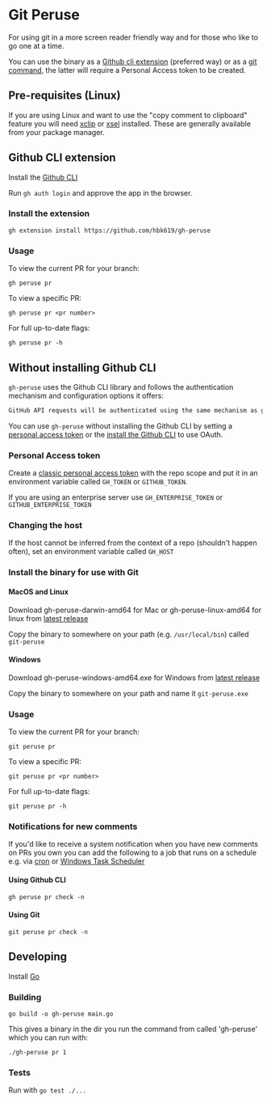 # Git Peruse

For using git in a more screen reader friendly way and for those who like to go one at a time.

You can use the binary as a [Github cli extension](#github-cli-extension) (preferred way) or as a [git command](#without-installing-github-cli),
the latter will require a Personal Access token to be created.

## Pre-requisites (Linux)
If you are using Linux and want to use the "copy comment to clipboard" feature you will need
[xclip](https://github.com/astrand/xclip) or [xsel](https://github.com/kfish/xsel) installed. These are generally available from your package manager.

## Github CLI extension
Install the [Github CLI](https://cli.github.com/)

Run `gh auth login` and approve the app in the browser. 

### Install the extension

`gh extension install https://github.com/hbk619/gh-peruse`

### Usage

To view the current PR for your branch:

`gh peruse pr`

To view a specific PR:

`gh peruse pr <pr number>`

For full up-to-date flags:

`gh peruse pr -h`

## Without installing Github CLI
`gh-peruse` uses the Github CLI library and follows the authentication mechanism and configuration options it offers:

```markdown
GitHub API requests will be authenticated using the same mechanism as gh, i.e. using the values of GH_TOKEN and GH_HOST environment variables and falling back to the user's stored OAuth token
```

You can use `gh-peruse` without installing the Github CLI by setting a [personal access token](#personal-access-token) or the [install the Github CLI](#github-cli-extension) to use OAuth.

### Personal Access token
Create a [classic personal access token](https://github.com/settings/tokens/new) with the repo scope
and put it in an environment variable called `GH_TOKEN` or `GITHUB_TOKEN`.

If you are using an enterprise server use `GH_ENTERPRISE_TOKEN` or `GITHUB_ENTERPRISE_TOKEN`

### Changing the host
If the host cannot be inferred from the context of a repo (shouldn't happen often), set an environment variable called `GH_HOST`

### Install the binary for use with Git

#### MacOS and Linux

Download gh-peruse-darwin-amd64 for Mac or gh-peruse-linux-amd64 for linux from
[latest release](https://github.com/hbk619/gh-peruse/releases/latest) 

Copy the binary to somewhere on your path (e.g. `/usr/local/bin`) called `git-peruse`

#### Windows

Download gh-peruse-windows-amd64.exe for Windows from
[latest release](https://github.com/hbk619/gh-peruse/releases/latest) 

Copy the binary to somewhere on your path and name it `git-peruse.exe`

### Usage

To view the current PR for your branch:

`git peruse pr`

To view a specific PR:

`git peruse pr <pr number>`

For full up-to-date flags:

`git peruse pr -h`

### Notifications for new comments

If you'd like to receive a system notification when you have new comments on PRs you own you can add the following to a job that runs on a schedule e.g. via [cron](https://en.wikipedia.org/wiki/Cron) or [Windows Task Scheduler](https://en.wikipedia.org/wiki/Windows_Task_Scheduler)

#### Using Github CLI

`gh peruse pr check -n`

#### Using Git

`git peruse pr check -n`

## Developing

Install [Go](https://go.dev/doc/install)

### Building

`go build -o gh-peruse main.go`

This gives a binary in the dir you run the command from called 'gh-peruse' which you can run with:

`./gh-peruse pr 1`

### Tests

Run with `go test ./...`